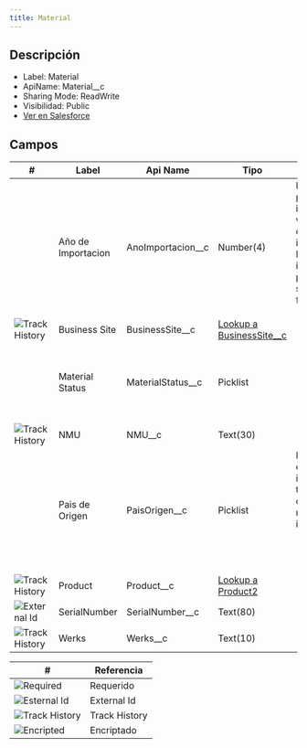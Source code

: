 ```yaml
---
title: Material
---
```


<!-- START autogenerated-object -->

## Descripción



- Label: Material
- ApiName: Material__c
- Sharing Mode: ReadWrite
- Visibilidad: Public
- [Ver en Salesforce](https://test.salesforce.com/lightning/setup/ObjectManager/lookupRedirect?lookup=entityByApiName&apiName=Material__c)

## Campos

| #   | Label | Api Name | Tipo | Descripcion |
| --- | ----- | -------- | ---- | ----------- |
| <div class="icons"></div> | Año de Importacion | AnoImportacion__c | Number(4) | Para los productos importados viene el año de importación. Este dato es importante porque debe salir en la factura <ul></ul> |
| <div class="icons">![Track History](/img/tracker_60.png)</div> | Business Site | BusinessSite__c | [Lookup a BusinessSite__c](/diccionarios/objects/BusinessSite__c) |  <ul></ul> |
| <div class="icons"></div> | Material Status | MaterialStatus__c | Picklist |  <ul><li>Disponible</li><li>Reservado</li><li>Muleto</li><li>No Disponible</li></ul> |
| <div class="icons">![Track History](/img/tracker_60.png)</div> | NMU | NMU__c | Text(30) |  <ul></ul> |
| <div class="icons"></div> | Pais de Origen | PaisOrigen__c | Picklist | Esto se usa en material importados y tiene el pais de donde se realizó la importación <ul><li>MX</li><li>CH</li></ul> |
| <div class="icons">![Track History](/img/tracker_60.png)</div> | Product | Product__c | [Lookup a Product2](/diccionarios/objects/Product2) |  <ul></ul> |
| <div class="icons">![External Id](/img/database_60.png)</div> | SerialNumber | SerialNumber__c | Text(80) |  <ul></ul> |
| <div class="icons">![Track History](/img/tracker_60.png)</div> | Werks | Werks__c | Text(10) |  <ul></ul> |

| #                                                              | Referencia    |
| -------------------------------------------------------------- | ------------- |
| <div class="icons">![Required](/img/lock_60.png)</div>         | Requerido     |
| <div class="icons">![Esternal Id](/img/database_60.png)</div>  | External Id   |
| <div class="icons">![Track History](/img/tracker_60.png)</div> | Track History |
| <div class="icons">![Encripted](/img/password_60.png)</div>    | Encriptado    |

<!-- END autogenerated-object -->
